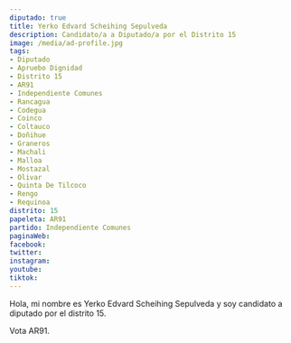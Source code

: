 ```yaml
---
diputado: true
title: Yerko Edvard Scheihing Sepulveda
description: Candidato/a a Diputado/a por el Distrito 15
image: /media/ad-profile.jpg
tags:
- Diputado
- Apruebo Dignidad
- Distrito 15
- AR91
- Independiente Comunes
- Rancagua
- Codegua
- Coinco
- Coltauco
- Doñihue
- Graneros
- Machali
- Malloa
- Mostazal
- Olivar
- Quinta De Tilcoco
- Rengo
- Requinoa
distrito: 15
papeleta: AR91
partido: Independiente Comunes
paginaWeb:
facebook:
twitter:
instagram:
youtube:
tiktok:
---
```

Hola, mi nombre es Yerko Edvard Scheihing Sepulveda y soy candidato a diputado por el distrito 15.

Vota AR91.

